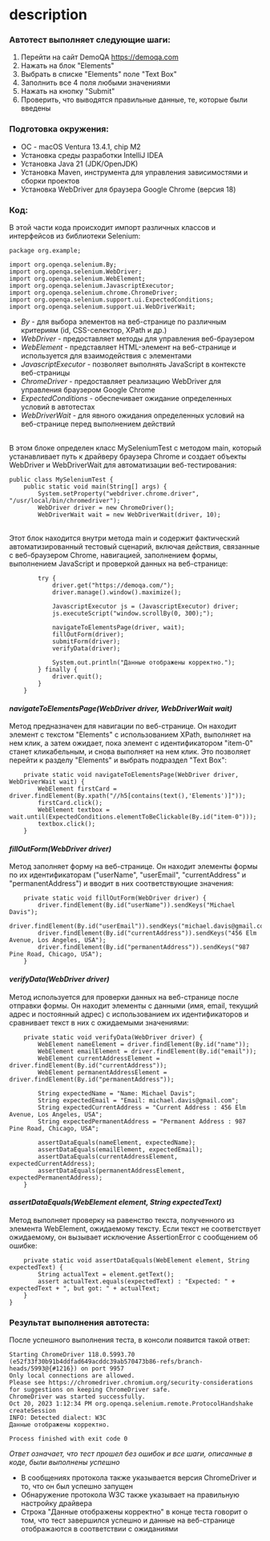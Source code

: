 # description

### Автотест выполняет следующие шаги:
1. Перейти на сайт DemoQA https://demoqa.com
2. Нажать на блок "Elements"
3. Выбрать в списке "Elements" поле "Text Box"
4. Заполнить все 4 поля любыми значениями
5. Нажать на кнопку "Submit"
6. Проверить, что выводятся правильные данные, те, которые были введены

### Подготовка окружения:
- ОС - macOS Ventura 13.4.1, chip М2
- Установка среды разработки IntelliJ IDEA
- Установка Java 21 (JDK/OpenJDK)
- Установка Maven, инструмента для управления зависимостями и сборки проектов
- Установка WebDriver для браузера Google Chrome (версия 18)

### Код:
В этой части кода происходит импорт различных классов и интерфейсов из библиотеки Selenium:

```
package org.example;

import org.openqa.selenium.By;
import org.openqa.selenium.WebDriver;
import org.openqa.selenium.WebElement;
import org.openqa.selenium.JavascriptExecutor;
import org.openqa.selenium.chrome.ChromeDriver;
import org.openqa.selenium.support.ui.ExpectedConditions;
import org.openqa.selenium.support.ui.WebDriverWait;

```
- *By* - для выбора элементов на веб-странице по различным критериям (id, CSS-селектор, XPath и др.)
- *WebDriver* - предоставляет методы для управления веб-браузером
- *WebElement* - представляет HTML-элемент на веб-странице и используется для взаимодействия с элементами
- *JavascriptExecutor* - позволяет выполнять JavaScript в контексте веб-страницы
- *ChromeDriver* - предоставляет реализацию WebDriver для управления браузером Google Chrome
- *ExpectedConditions* - обеспечивает ожидание определенных условий в автотестах
- *WebDriverWait* - для явного ожидания определенных условий на веб-странице перед выполнением действий

<br> В этом блоке определен класс MySeleniumTest с методом main, который устанавливает путь к драйверу браузера Chrome и создает объекты WebDriver и WebDriverWait для автоматизации веб-тестирования:
```
public class MySeleniumTest {
    public static void main(String[] args) {
        System.setProperty("webdriver.chrome.driver", "/usr/local/bin/chromedriver");
        WebDriver driver = new ChromeDriver();
        WebDriverWait wait = new WebDriverWait(driver, 10);
```


<br>Этот блок находится внутри метода main и содержит фактический автоматизированный тестовый сценарий, включая действия, связанные с веб-браузером Chrome, навигацией, заполнением формы, выполнением JavaScript и проверкой данных на веб-странице:
```
        try {
            driver.get("https://demoqa.com/");
            driver.manage().window().maximize();

            JavascriptExecutor js = (JavascriptExecutor) driver;
            js.executeScript("window.scrollBy(0, 300);");

            navigateToElementsPage(driver, wait);
            fillOutForm(driver);
            submitForm(driver);
            verifyData(driver);

            System.out.println("Данные отображены корректно.");
        } finally {
            driver.quit();
        }
    }
```

#### *navigateToElementsPage(WebDriver driver, WebDriverWait wait)* 
Метод предназначен для навигации по веб-странице. Он находит элемент с текстом "Elements" с использованием XPath, выполняет на нем клик, а затем ожидает, пока элемент с идентификатором "item-0" станет кликабельным, и снова выполняет на нем клик. Это позволяет перейти к разделу "Elements" и выбрать подраздел "Text Box":

```
    private static void navigateToElementsPage(WebDriver driver, WebDriverWait wait) {
        WebElement firstCard = driver.findElement(By.xpath("//h5[contains(text(),'Elements')]"));
        firstCard.click();
        WebElement textbox = wait.until(ExpectedConditions.elementToBeClickable(By.id("item-0")));
        textbox.click();
    }
```

#### *fillOutForm(WebDriver driver)* 
Метод заполняет форму на веб-странице. Он находит элементы формы по их идентификаторам ("userName", "userEmail", "currentAddress" и "permanentAddress") и вводит в них соответствующие значения:

```
    private static void fillOutForm(WebDriver driver) {
        driver.findElement(By.id("userName")).sendKeys("Michael Davis");
        driver.findElement(By.id("userEmail")).sendKeys("michael.davis@gmail.com");
        driver.findElement(By.id("currentAddress")).sendKeys("456 Elm Avenue, Los Angeles, USA");
        driver.findElement(By.id("permanentAddress")).sendKeys("987 Pine Road, Chicago, USA");
    }
```

#### *verifyData(WebDriver driver)* 
Метод используется для проверки данных на веб-странице после отправки формы. Он находит элементы с данными (имя, email, текущий адрес и постоянный адрес) с использованием их идентификаторов и сравнивает текст в них с ожидаемыми значениями:

```
    private static void verifyData(WebDriver driver) {
        WebElement nameElement = driver.findElement(By.id("name"));
        WebElement emailElement = driver.findElement(By.id("email"));
        WebElement currentAddressElement = driver.findElement(By.id("currentAddress"));
        WebElement permanentAddressElement = driver.findElement(By.id("permanentAddress"));

        String expectedName = "Name: Michael Davis";
        String expectedEmail = "Email: michael.davis@gmail.com";
        String expectedCurrentAddress = "Current Address : 456 Elm Avenue, Los Angeles, USA";
        String expectedPermanentAddress = "Permanent Address : 987 Pine Road, Chicago, USA";

        assertDataEquals(nameElement, expectedName);
        assertDataEquals(emailElement, expectedEmail);
        assertDataEquals(currentAddressElement, expectedCurrentAddress);
        assertDataEquals(permanentAddressElement, expectedPermanentAddress);
    }
```

#### *assertDataEquals(WebElement element, String expectedText)* 
Метод выполняет проверку на равенство текста, полученного из элемента WebElement, ожидаемому тексту. Если текст не соответствует ожидаемому, он вызывает исключение AssertionError с сообщением об ошибке:

```
    private static void assertDataEquals(WebElement element, String expectedText) {
        String actualText = element.getText();
        assert actualText.equals(expectedText) : "Expected: " + expectedText + ", but got: " + actualText;
    }
}
```
### Результат выполнения автотеста:
После успешного выполнения теста, в консоли появится такой ответ:
```
Starting ChromeDriver 118.0.5993.70 (e52f33f30b91b4ddfad649acddc39ab570473b86-refs/branch-heads/5993@{#1216}) on port 9957
Only local connections are allowed.
Please see https://chromedriver.chromium.org/security-considerations for suggestions on keeping ChromeDriver safe.
ChromeDriver was started successfully.
Oct 20, 2023 1:12:34 PM org.openqa.selenium.remote.ProtocolHandshake createSession
INFO: Detected dialect: W3C
Данные отображены корректно.

Process finished with exit code 0
```
*Ответ означает, что тест прошел без ошибок и все шаги, описанные в коде, были выполнены успешно*

- В сообщениях протокола также указывается версия ChromeDriver и то, что он был успешно запущен
- Обнаружение протокола W3C также указывает на правильную настройку драйвера
- Строка "Данные отображены корректно" в конце теста говорит о том, что тест завершился успешно и данные на веб-странице отображаются в соответствии с ожиданиями
